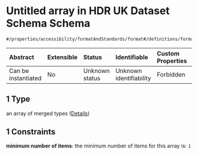 # Untitled array in HDR UK Dataset Schema Schema

```txt
#/properties/accessibility/formatAndStandards/format#/definitions/formatAndStandards/properties/format/anyOf/1
```



| Abstract            | Extensible | Status         | Identifiable            | Custom Properties | Additional Properties | Access Restrictions | Defined In                                                                                        |
| :------------------ | :--------- | :------------- | :---------------------- | :---------------- | :-------------------- | :------------------ | :------------------------------------------------------------------------------------------------ |
| Can be instantiated | No         | Unknown status | Unknown identifiability | Forbidden         | Allowed               | none                | [dataset.schema.json*](../../../schema/dataset/latest/dataset.schema.json "open original schema") |

## 1 Type

an array of merged types ([Details](dataset-definitions-formatandstandards-properties-format-anyof-1-items.md))

## 1 Constraints

**minimum number of items**: the minimum number of items for this array is: `1`
